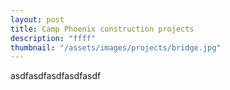 ```yaml
---
layout: post
title: Camp Phoenix construction projects
description: "ffff"
thumbnail: "/assets/images/projects/bridge.jpg"
---
```


asdfasdfasdfasdfasdf
 
